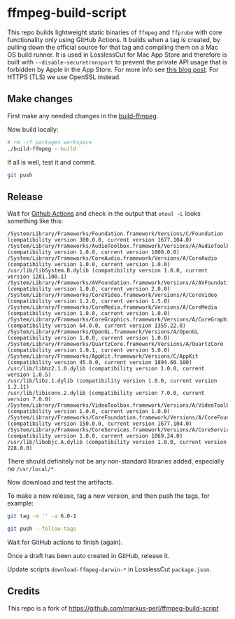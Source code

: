 # ffmpeg-build-script

This repo builds lightweight static binaries of `ffmpeg` and `ffprobe` with core functionality only using GitHub Actions. It builds when a tag is created, by pulling down the official source for that tag and compiling them on a Mac OS build runner.
It is used in LosslessCut for Mac App Store and therefore is built with `--disable-securetransport` to prevent the private API usage that is forbidden by Apple in the App Store. For more info see [this blog post](https://blog.mifi.no/2020/03/31/automated-electron-build-with-release-to-mac-app-store-microsoft-store-snapcraft/). For HTTPS (TLS) we use OpenSSL instead.

## Make changes

First make any needed changes in the [build-ffmpeg](build-ffmpeg).

Now build locally:

```bash
# rm -rf packages workspace
./build-ffmpeg --build
```

If all is well, test it and commit.

```bash
git push
```

## Release

Wait for [Github Actions](https://github.com/mifi/ffmpeg-build-script/actions) and check in the output that `otool -L` looks something like this:

```
/System/Library/Frameworks/Foundation.framework/Versions/C/Foundation (compatibility version 300.0.0, current version 1677.104.0)
/System/Library/Frameworks/AudioToolbox.framework/Versions/A/AudioToolbox (compatibility version 1.0.0, current version 1000.0.0)
/System/Library/Frameworks/CoreAudio.framework/Versions/A/CoreAudio (compatibility version 1.0.0, current version 1.0.0)
/usr/lib/libSystem.B.dylib (compatibility version 1.0.0, current version 1281.100.1)
/System/Library/Frameworks/AVFoundation.framework/Versions/A/AVFoundation (compatibility version 1.0.0, current version 2.0.0)
/System/Library/Frameworks/CoreVideo.framework/Versions/A/CoreVideo (compatibility version 1.2.0, current version 1.5.0)
/System/Library/Frameworks/CoreMedia.framework/Versions/A/CoreMedia (compatibility version 1.0.0, current version 1.0.0)
/System/Library/Frameworks/CoreGraphics.framework/Versions/A/CoreGraphics (compatibility version 64.0.0, current version 1355.22.0)
/System/Library/Frameworks/OpenGL.framework/Versions/A/OpenGL (compatibility version 1.0.0, current version 1.0.0)
/System/Library/Frameworks/QuartzCore.framework/Versions/A/QuartzCore (compatibility version 1.0.1, current version 5.0.0)
/System/Library/Frameworks/AppKit.framework/Versions/C/AppKit (compatibility version 45.0.0, current version 1894.60.100)
/usr/lib/libbz2.1.0.dylib (compatibility version 1.0.0, current version 1.0.5)
/usr/lib/libz.1.dylib (compatibility version 1.0.0, current version 1.2.11)
/usr/lib/libiconv.2.dylib (compatibility version 7.0.0, current version 7.0.0)
/System/Library/Frameworks/VideoToolbox.framework/Versions/A/VideoToolbox (compatibility version 1.0.0, current version 1.0.0)
/System/Library/Frameworks/CoreFoundation.framework/Versions/A/CoreFoundation (compatibility version 150.0.0, current version 1677.104.0)
/System/Library/Frameworks/CoreServices.framework/Versions/A/CoreServices (compatibility version 1.0.0, current version 1069.24.0)
/usr/lib/libobjc.A.dylib (compatibility version 1.0.0, current version 228.0.0)
```

There should definitely not be any non-standard libraries added, especially no `/usr/local/*`.

Now download and test the artifacts.

To make a new release, tag a new version, and then push the tags, for example:
```bash
git tag -m '' -a 6.0-1

git push --follow-tags
```

Wait for GitHub actions to finish (again).

Once a draft has been auto created in GitHub, release it.

Update scripts `download-ffmpeg-darwin-*` in LosslessCut `package.json`.

## Credits

This repo is a fork of https://github.com/markus-perl/ffmpeg-build-script
